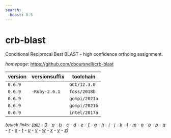 ```yaml
---
search:
  boost: 0.5
---
```

# crb-blast

Conditional Reciprocal Best BLAST - high confidence ortholog assignment.

*homepage*: <https://github.com/cboursnell/crb-blast>

version | versionsuffix | toolchain
--------|---------------|----------
``0.6.9`` |  | ``GCC/12.3.0``
``0.6.9`` | ``-Ruby-2.6.1`` | ``foss/2018b``
``0.6.9`` |  | ``gompi/2021a``
``0.6.9`` |  | ``gompi/2021b``
``0.6.9`` |  | ``intel/2017a``


*(quick links: [(all)](../index.md) - [0](../0/index.md) - [a](../a/index.md) - [b](../b/index.md) - [c](../c/index.md) - [d](../d/index.md) - [e](../e/index.md) - [f](../f/index.md) - [g](../g/index.md) - [h](../h/index.md) - [i](../i/index.md) - [j](../j/index.md) - [k](../k/index.md) - [l](../l/index.md) - [m](../m/index.md) - [n](../n/index.md) - [o](../o/index.md) - [p](../p/index.md) - [q](../q/index.md) - [r](../r/index.md) - [s](../s/index.md) - [t](../t/index.md) - [u](../u/index.md) - [v](../v/index.md) - [w](../w/index.md) - [x](../x/index.md) - [y](../y/index.md) - [z](../z/index.md))*

